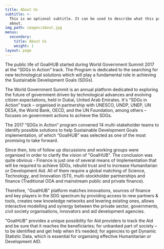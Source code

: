 ```yaml
---
title: About Us
subtitle: >-
  This is an optional subtitle. It can be used to describe what this page is
  about.
img_path: images/about.jpg
menus:
  secondary:
    title: About Us
    weight: 1
layout: page
---
```

The public life of GoalHUB started during World Government Summit 2017 at the “SDGs in Action” track. The Program is dedicated to the searching for new technological solutions which will play a fundamental role in achieving the Sustainable Development Goals (SDGs).

The World Government Summit is an annual platform dedicated to exploring the future of government driven by technological advances and evolving citizen expectations, held in Dubai, United Arab Emirates. It's “SDGs in Action” track – organised in partnership with UNESCO, UNDP, UNEP, UN DESA, the World Bank, OECD, and the UN Foundation, among others – focuses on government actions to achieve the SDGs.

The 2017 “SDGs in Action” program convened 14 multi-stakeholder teams to identify possible solutions to help Sustainable Development Goals implementation, of which “GoalHUB” was selected as one of the most promising to take forward.

Since then, lots of follow up discussions and working groups were organised in order to clarify the vision of "GoalHUB". The conclusion was quite obvious - Finance is just one of several means of Implementation that will be required to achieve SDGs, rebuild trust and to increase Humanitarian or Development Aid. All of them require a global matching of Science, Technology, and Innovation (STI), multi-stockholder partnerships and finance (Traditional ODA and mainstream public and private finance).

Therefore, "GoalHUB"  platform matches innovations, sources of finance and key players in the SDG spectrum by providing access to new partners & tools, creates new knowledge networks and levering existing ones, allows interactive modelling and synergy between the private sector, governments, civil society organisations, innovators and aid development agencies.

"GoalHUB" provides a unique possibility for Aid providers to track the Aid and be sure that it reaches the beneficiaries; for unbanked part of society – to be identified and get help when it’s needed; for agencies to get Dynamic Statistic Data, which is essential for organising effective Humanitarian or Development AID.
